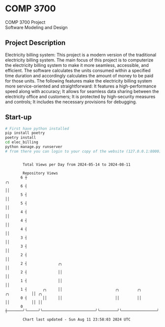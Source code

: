 # COMP 3700
COMP 3700 Project  
Software Modeling and Design
## Project Description
Electricity billing system: This project is a modern version of the traditional electricity billing system. The main focus of this project is to computerize the electricity billing system to make it more seamless, accessible, and efficient. The software calculates the units consumed within a specified time duration and accordingly calculates the amount of money to be paid for those units. The following features make the electricity billing system more service-oriented and straightforward: It features a high-performance speed along with accuracy; It allows for seamless data sharing between the electricity office and customers; It is protected by high-security measures and controls; It includes the necessary provisions for debugging.

## Start-up
```bash
# First have python installed
pip install poetry
poetry install
cd elec_billing
python manage.py runserver
# from there you can login to your copy of the website (127.0.0.1:8000), default creds are admin/admin
```

```

        Total Views per Day from 2024-05-14 to 2024-08-11

        Repository Views
       6 ┼                                                                                ╭╮
       6 ┤                                                                                ││
       5 ┤                                                                                ││
       5 ┤                                                                                ││
       4 ┤                                                                                ││
       4 ┤                                                                                ││
       4 ┤                                                                                ││
       3 ┤                                                                                ││
       3 ┤                                                                                ││
       2 ┤                                                                                ││
       2 ┤              ╭╮                                                                ││
       2 ┤              ││                                                                ││
       1 ┤              ││                                                                ││
       1 ┤       ╭╮     ││                        ╭╮        ╭╮                ╭╮          ││ ╭╮
       0 ┤       ││     ││                        ││        ││                ││          ││ ││
       0 ┼───────╯╰─────╯╰────────────────────────╯╰────────╯╰────────────────╯╰──────────╯╰─╯╰────

        Chart last updated - Sun Aug 11 23:58:03 2024 UTC
        
```
